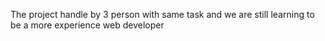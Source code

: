 The project handle by 3 person with same task and we are still learning to be a more experience web developer
